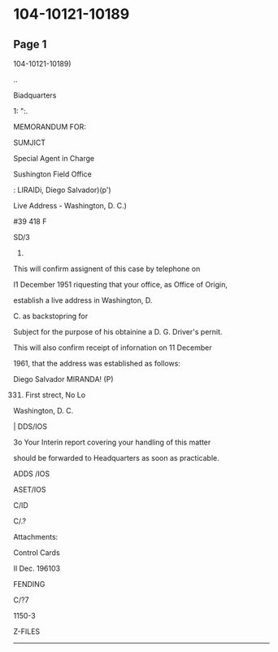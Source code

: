 # 104-10121-10189

## Page 1

104-10121-10189)

..

Biadquarters

1: ":.

MEMORANDUM FOR:

SUMJICT

Special Agent in Charge

Sushington Field Office

: LIRAIDi, Diego Salvador)(p')

Live Address - Washington, D. C.)

#39 418 F

SD/3

1.

This will confirm assignent of this case by telephone on

I1 December 1951 riquesting that your office, as Office of Origin,

establish a live address in Washington, D.

C. as backstopring for

Subject for the purpose of his obtainine a D. G. Driver's pernit.

This will also confirm receipt of infornation on 11 December

1961, that the address was established as follows:

Diego Salvador MIRANDA! (P)

331) First strect, No Lo

Washington, D. C.

| DDS/IOS

3o Your Interin report covering your handling of this matter

should be forwarded to Headquarters as soon as practicable.

ADDS /IOS

ASET/IOS

C/ID

C/.?

Attachments:

Control Cards

II Dec. 196103

FENDING

C/?7

1150-3

Z-FILES

---

